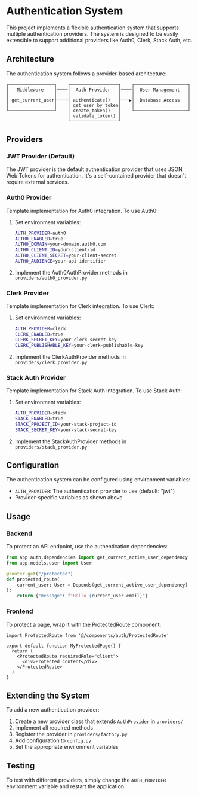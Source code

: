 # Authentication System

This project implements a flexible authentication system that supports multiple authentication providers. The system is designed to be easily extensible to support additional providers like Auth0, Clerk, Stack Auth, etc.

## Architecture

The authentication system follows a provider-based architecture:

```
┌─────────────────┐    ┌──────────────────┐    ┌────────────────────┐
│   Middleware    │────│  Auth Provider   │────│  User Management   │
│                 │    │                  │    │                    │
│ get_current_user├────┤ authenticate()   ├───▶│  Database Access   │
│                 │    │ get_user_by_token│    │                    │
└─────────────────┘    │ create_token()   │    └────────────────────┘
                       │ validate_token() │
                       └──────────────────┘
```

## Providers

### JWT Provider (Default)
The JWT provider is the default authentication provider that uses JSON Web Tokens for authentication. It's a self-contained provider that doesn't require external services.

### Auth0 Provider
Template implementation for Auth0 integration. To use Auth0:

1. Set environment variables:
   ```bash
   AUTH_PROVIDER=auth0
   AUTH0_ENABLED=true
   AUTH0_DOMAIN=your-domain.auth0.com
   AUTH0_CLIENT_ID=your-client-id
   AUTH0_CLIENT_SECRET=your-client-secret
   AUTH0_AUDIENCE=your-api-identifier
   ```

2. Implement the Auth0AuthProvider methods in `providers/auth0_provider.py`

### Clerk Provider
Template implementation for Clerk integration. To use Clerk:

1. Set environment variables:
   ```bash
   AUTH_PROVIDER=clerk
   CLERK_ENABLED=true
   CLERK_SECRET_KEY=your-clerk-secret-key
   CLERK_PUBLISHABLE_KEY=your-clerk-publishable-key
   ```

2. Implement the ClerkAuthProvider methods in `providers/clerk_provider.py`

### Stack Auth Provider
Template implementation for Stack Auth integration. To use Stack Auth:

1. Set environment variables:
   ```bash
   AUTH_PROVIDER=stack
   STACK_ENABLED=true
   STACK_PROJECT_ID=your-stack-project-id
   STACK_SECRET_KEY=your-stack-secret-key
   ```

2. Implement the StackAuthProvider methods in `providers/stack_provider.py`

## Configuration

The authentication system can be configured using environment variables:

- `AUTH_PROVIDER`: The authentication provider to use (default: "jwt")
- Provider-specific variables as shown above

## Usage

### Backend

To protect an API endpoint, use the authentication dependencies:

```python
from app.auth.dependencies import get_current_active_user_dependency
from app.models.user import User

@router.get("/protected")
def protected_route(
    current_user: User = Depends(get_current_active_user_dependency)
):
    return {"message": f"Hello {current_user.email}"}
```

### Frontend

To protect a page, wrap it with the ProtectedRoute component:

```tsx
import ProtectedRoute from '@/components/auth/ProtectedRoute'

export default function MyProtectedPage() {
  return (
    <ProtectedRoute requiredRole="client">
      <div>Protected content</div>
    </ProtectedRoute>
  )
}
```

## Extending the System

To add a new authentication provider:

1. Create a new provider class that extends `AuthProvider` in `providers/`
2. Implement all required methods
3. Register the provider in `providers/factory.py`
4. Add configuration to `config.py`
5. Set the appropriate environment variables

## Testing

To test with different providers, simply change the `AUTH_PROVIDER` environment variable and restart the application.